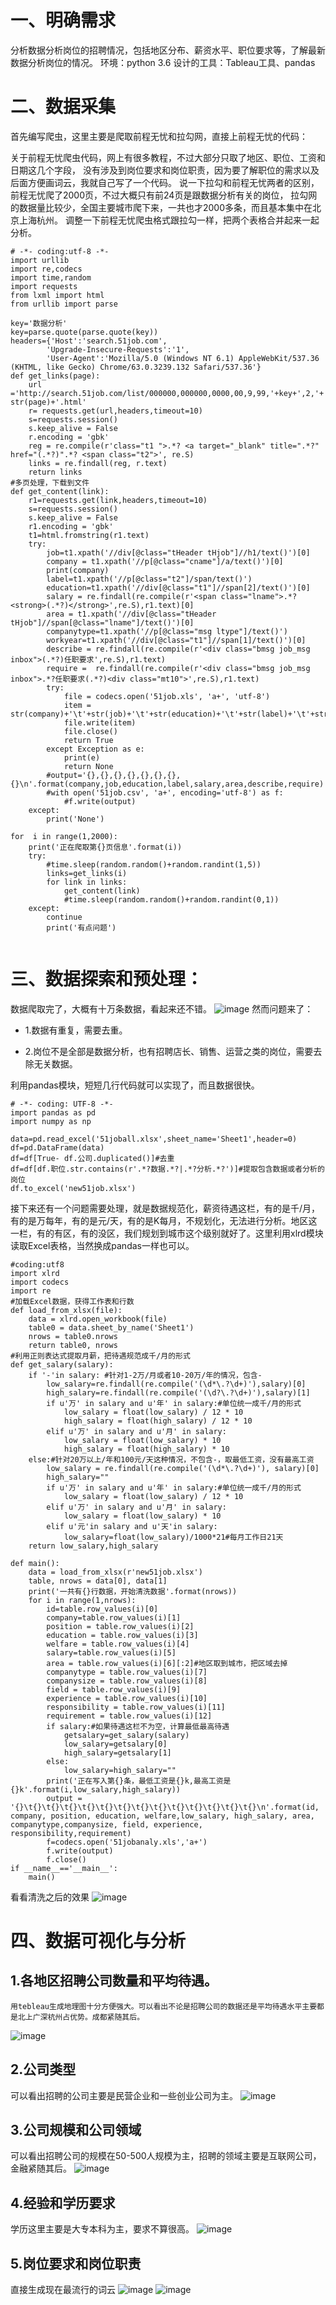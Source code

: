 # 一、明确需求

分析数据分析岗位的招聘情况，包括地区分布、薪资水平、职位要求等，了解最新数据分析岗位的情况。
环境：python 3.6
设计的工具：Tableau工具、pandas
# 二、数据采集
首先编写爬虫，这里主要是爬取前程无忧和拉勾网，直接上前程无忧的代码：

关于前程无忧爬虫代码，网上有很多教程，不过大部分只取了地区、职位、工资和日期这几个字段，
没有涉及到岗位要求和岗位职责，因为要了解职位的需求以及后面方便画词云，我就自己写了一个代码。
说一下拉勾和前程无忧两者的区别，前程无忧爬了2000页，不过大概只有前24页是跟数据分析有关的岗位，
拉勾网的数据量比较少，全国主要城市爬下来，一共也才2000多条，而且基本集中在北京上海杭州。
调整一下前程无忧爬虫格式跟拉勾一样，把两个表格合并起来一起分析。  
```
# -*- coding:utf-8 -*-  
import urllib  
import re,codecs  
import time,random  
import requests  
from lxml import html  
from urllib import parse  
  
key='数据分析'  
key=parse.quote(parse.quote(key))  
headers={'Host':'search.51job.com',  
        'Upgrade-Insecure-Requests':'1',  
        'User-Agent':'Mozilla/5.0 (Windows NT 6.1) AppleWebKit/537.36 (KHTML, like Gecko) Chrome/63.0.3239.132 Safari/537.36'}  
def get_links(page):  
    url ='http://search.51job.com/list/000000,000000,0000,00,9,99,'+key+',2,'+ str(page)+'.html'  
    r= requests.get(url,headers,timeout=10)  
    s=requests.session()  
    s.keep_alive = False  
    r.encoding = 'gbk'  
    reg = re.compile(r'class="t1 ">.*? <a target="_blank" title=".*?" href="(.*?)".*? <span class="t2">', re.S)  
    links = re.findall(reg, r.text)  
    return links  
#多页处理，下载到文件  
def get_content(link):  
    r1=requests.get(link,headers,timeout=10)  
    s=requests.session()  
    s.keep_alive = False  
    r1.encoding = 'gbk'  
    t1=html.fromstring(r1.text)  
    try:  
        job=t1.xpath('//div[@class="tHeader tHjob"]//h1/text()')[0]  
        company = t1.xpath('//p[@class="cname"]/a/text()')[0]  
        print(company)  
        label=t1.xpath('//p[@class="t2"]/span/text()')  
        education=t1.xpath('//div[@class="t1"]//span[2]/text()')[0]  
        salary = re.findall(re.compile(r'<span class="lname">.*?<strong>(.*?)</strong>',re.S),r1.text)[0]  
        area = t1.xpath('//div[@class="tHeader tHjob"]//span[@class="lname"]/text()')[0]  
        companytype=t1.xpath('//p[@class="msg ltype"]/text()')  
        workyear=t1.xpath('//div[@class="t1"]//span[1]/text()')[0]  
        describe = re.findall(re.compile(r'<div class="bmsg job_msg inbox">(.*?)任职要求',re.S),r1.text)  
        require =  re.findall(re.compile(r'<div class="bmsg job_msg inbox">.*?任职要求(.*?)<div class="mt10">',re.S),r1.text)  
        try:  
            file = codecs.open('51job.xls', 'a+', 'utf-8')  
            item = str(company)+'\t'+str(job)+'\t'+str(education)+'\t'+str(label)+'\t'+str(salary)+'\t'+str(companytype)+'\t'+str(workyear)+'\t'+str(area)+'\t'+str(workyear)+str(describe)+'\t'+str(require)+'\n'  
            file.write(item)  
            file.close()  
            return True  
        except Exception as e:  
            print(e)  
            return None  
        #output='{},{},{},{},{},{},{},{}\n'.format(company,job,education,label,salary,area,describe,require)  
        #with open('51job.csv', 'a+', encoding='utf-8') as f:  
            #f.write(output)  
    except:  
        print('None')  
  
for  i in range(1,2000):  
    print('正在爬取第{}页信息'.format(i))  
    try:  
        #time.sleep(random.random()+random.randint(1,5))  
        links=get_links(i)  
        for link in links:  
            get_content(link)  
            #time.sleep(random.random()+random.randint(0,1))  
    except:  
        continue  
        print('有点问题')   
 
 ```   
 
 # 三、数据探索和预处理：  
 
 数据爬取完了，大概有十万条数据，看起来还不错。
 ![image](https://raw.githubusercontent.com/lbship/lbship.github.io/master/img/51job1.png)
 然而问题来了：

- 1.数据有重复，需要去重。

- 2.岗位不是全部是数据分析，也有招聘店长、销售、运营之类的岗位，需要去除无关数据。

利用pandas模块，短短几行代码就可以实现了，而且数据很快。  
```  
# -*- coding: UTF-8 -*-  
import pandas as pd  
import numpy as np  
  
data=pd.read_excel('51joball.xlsx',sheet_name='Sheet1',header=0)  
df=pd.DataFrame(data)  
df=df[True- df.公司.duplicated()]#去重  
df=df[df.职位.str.contains(r'.*?数据.*?|.*?分析.*?')]#提取包含数据或者分析的岗位  
df.to_excel('new51job.xlsx')  
```  
接下来还有一个问题需要处理，就是数据规范化，薪资待遇这栏，有的是千/月，有的是万每年，有的是元/天，有的是K每月，不规划化，无法进行分析。地区这一栏，有的有区，有的没区，我们规划到城市这个级别就好了。这里利用xlrd模块读取Excel表格，当然换成pandas一样也可以。
```  
#coding:utf8  
import xlrd  
import codecs  
import re  
#加载Excel数据，获得工作表和行数  
def load_from_xlsx(file):  
    data = xlrd.open_workbook(file)  
    table0 = data.sheet_by_name('Sheet1')  
    nrows = table0.nrows  
    return table0, nrows  
#利用正则表达式提取月薪，把待遇规范成千/月的形式  
def get_salary(salary):  
    if '-'in salary: #针对1-2万/月或者10-20万/年的情况，包含-  
        low_salary=re.findall(re.compile('(\d*\.?\d+)'),salary)[0]  
        high_salary=re.findall(re.compile('(\d?\.?\d+)'),salary)[1]  
        if u'万' in salary and u'年' in salary:#单位统一成千/月的形式  
            low_salary = float(low_salary) / 12 * 10  
            high_salary = float(high_salary) / 12 * 10  
        elif u'万' in salary and u'月' in salary:  
            low_salary = float(low_salary) * 10  
            high_salary = float(high_salary) * 10  
    else:#针对20万以上/年和100元/天这种情况，不包含-，取最低工资，没有最高工资  
        low_salary = re.findall(re.compile('(\d*\.?\d+)'), salary)[0]  
        high_salary=""  
        if u'万' in salary and u'年' in salary:#单位统一成千/月的形式  
            low_salary = float(low_salary) / 12 * 10  
        elif u'万' in salary and u'月' in salary:  
            low_salary = float(low_salary) * 10  
        elif u'元'in salary and u'天'in salary:  
            low_salary=float(low_salary)/1000*21#每月工作日21天  
    return low_salary,high_salary  
  
def main():  
    data = load_from_xlsx(r'new51job.xlsx')  
    table, nrows = data[0], data[1]  
    print('一共有{}行数据，开始清洗数据'.format(nrows))  
    for i in range(1,nrows):  
        id=table.row_values(i)[0]  
        company=table.row_values(i)[1]  
        position = table.row_values(i)[2]  
        education = table.row_values(i)[3]  
        welfare = table.row_values(i)[4]  
        salary=table.row_values(i)[5]  
        area = table.row_values(i)[6][:2]#地区取到城市，把区域去掉  
        companytype = table.row_values(i)[7]  
        companysize = table.row_values(i)[8]  
        field = table.row_values(i)[9]  
        experience = table.row_values(i)[10]  
        responsibility = table.row_values(i)[11]  
        requirement = table.row_values(i)[12]  
        if salary:#如果待遇这栏不为空，计算最低最高待遇  
            getsalary=get_salary(salary)  
            low_salary=getsalary[0]  
            high_salary=getsalary[1]  
        else:  
            low_salary=high_salary=""  
        print('正在写入第{}条，最低工资是{}k,最高工资是{}k'.format(i,low_salary,high_salary))  
        output = '{}\t{}\t{}\t{}\t{}\t{}\t{}\t{}\t{}\t{}\t{}\t{}\t{}\t{}\n'.format(id, company, position, education, welfare,low_salary, high_salary, area, companytype,companysize, field, experience, responsibility,requirement)  
        f=codecs.open('51jobanaly.xls','a+')  
        f.write(output)  
        f.close()  
if __name__=='__main__':  
    main()  

``` 
看看清洗之后的效果
 ![image](https://raw.githubusercontent.com/lbship/lbship.github.io/master/img/51job2.png)
# 四、数据可视化与分析

## 1.各地区招聘公司数量和平均待遇。
    用tebleau生成地理图十分方便强大。可以看出不论是招聘公司的数据还是平均待遇水平主要都是北上广深杭州占优势。成都紧随其后。
 ![image](https://raw.githubusercontent.com/lbship/lbship.github.io/master/img/51job3.png)  
 
 ## 2.公司类型

可以看出招聘的公司主要是民营企业和一些创业公司为主。
 ![image](https://raw.githubusercontent.com/lbship/lbship.github.io/master/img/51job4.png)  
 
 ## 3.公司规模和公司领域

可以看出招聘公司的规模在50-500人规模为主，招聘的领域主要是互联网公司，金融紧随其后。
 ![image](https://raw.githubusercontent.com/lbship/lbship.github.io/master/img/51job5.png)  
 
 ## 4.经验和学历要求

学历这里主要是大专本科为主，要求不算很高。
 ![image](https://raw.githubusercontent.com/lbship/lbship.github.io/master/img/51job6.png)  
 
 ## 5.岗位要求和岗位职责  
 
直接生成现在最流行的词云
 ![image](https://raw.githubusercontent.com/lbship/lbship.github.io/master/img/51job7.png)
 ![image](https://raw.githubusercontent.com/lbship/lbship.github.io/master/img/51job8.png)
 
